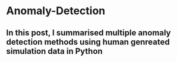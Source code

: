 # **Anomaly-Detection**
## In this post, I summarised multiple anomaly detection methods using human genreated simulation data in Python
